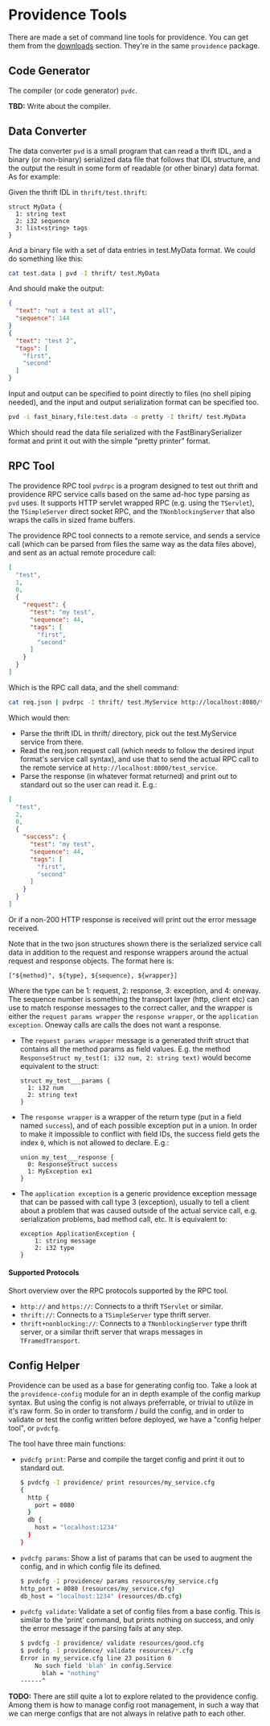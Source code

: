 Providence Tools
================

There are made a set of command line tools for providence. You can get them
from the [downloads](downloads.html) section. They're in the same `providence`
package.

## Code Generator

The compiler (or code generator) `pvdc`.

**TBD:** Write about the compiler.

## Data Converter

The data converter `pvd` is a small program that can read a thrift IDL, and a
binary (or non-binary) serialized data file that follows that IDL structure,
and the output the result in some form of readable (or other binary) data
format. As for example:

Given the thrift IDL in `thrift/test.thrift`:

```thrift
struct MyData {
  1: string text
  2: i32 sequence
  3: list<string> tags
}
```

And a binary file with a set of data entries in test.MyData format. We could
do something like this:

```sh
cat test.data | pvd -I thrift/ test.MyData
```

And should make the output:

```json
{
  "text": "not a test at all",
  "sequence": 144
}
{
  "text": "test 2",
  "tags": [
    "first",
    "second"
  ]
}
```

Input and output can be specified to point directly to files (no shell
piping needed), and the input and output serialization format can be
specified too.

```sh
pvd -i fast_binary,file:test.data -o pretty -I thrift/ test.MyData
```

Which should read the data file serialized with the FastBinarySerializer format
and print it out with the simple "pretty printer" format.

## RPC Tool

The providence RPC tool `pvdrpc` is a program designed to test out thrift and
providence RPC service calls based on the same ad-hoc type parsing as `pvd`
uses. It supports HTTP servlet wrapped RPC (e.g. using the `TServlet`), the
`TSimpleServer` direct socket RPC, and the `TNonblockingServer` that also wraps
the calls in sized frame buffers.

The providence RPC tool connects to a remote service, and sends a service call
(which can be parsed from files the same way as the data files above), and sent
as an actual remote procedure call:

```json
[
  "test",
  1,
  0,
  {
    "request": {
      "test": "my test",
      "sequence": 44,
      "tags": [
        "first",
        "second"
      ]
    }
  }
]
```

Which is the RPC call data, and the shell command:

```sh
cat req.json | pvdrpc -I thrift/ test.MyService http://localhost:8080/test_service
```

Which would then:

- Parse the thrift IDL in thrift/ directory, pick out the test.MyService service
  from there.
- Read the req.json request call (which needs to follow the desired input format's
  service call syntax), and use that to send the actual RPC call to the remote
  service at `http://localhost:8000/test_service`.
- Parse the response (in whatever format returned) and print out to standard out
  so the user can read it. E.g.:

```json
[
  "test",
  2,
  0,
  {
    "success": {
      "test": "my test",
      "sequence": 44,
      "tags": [
        "first",
        "second"
      ]
    }
  }
]
```

Or if a non-200 HTTP response is received will print out the error message
received.

Note that in the two json structures shown there is the serialized service call
data in addition to the request and response wrappers around the actual request
and response objects. The format here is:

`["${method}", ${type}, ${sequence}, ${wrapper}]`

Where the type can be 1: request, 2: response, 3: exception, and 4: oneway.
The sequence number is something the transport layer (http, client etc) can
use to match response messages to the correct caller, and the wrapper is
either the `request params wrapper` the `response wrapper`, or the
`application exception`. Oneway calls are calls the does not want a response.

- The `request params wrapper` message is a generated thrift struct that
  contains all the method params as field values. E.g. the method
  `ResponseStruct my_test(1: i32 num, 2: string text)` would become
  equivalent to the struct:

    ```thrift
    struct my_test___params {
      1: i32 num
      2: string text
    }
    ```

- The `response wrapper` is a wrapper of the return type (put in a field
  named `success`), and of each possible exception put in a union. In order
  to make it impossible to conflict with field IDs, the success field gets
  the index `0`, which is not allowed to declare. E.g.:

    ```thrift
    union my_test___response {
      0: ResponseStruct success
      1: MyException ex1
    }
    ```

- The `application exception` is a generic providence exception message that can
  be passed with call type 3 (exception), usually to tell a client about a
  problem that was caused outside of the actual service call, e.g. serialization
  problems, bad method call, etc. It is equivalent to:
  
    ```thrift
    exception ApplicationException {
        1: string message
        2: i32 type
    }
    ```

#### Supported Protocols

Short overview over the RPC protocols supported by the RPC tool.

- `http://` and `https://`: Connects to a thrift `TServlet` or similar.
- `thrift://`: Connects to a `TSimpleServer` type thrift server.
- `thrift+nonblocking://`: Connects to a `TNonblockingServer` type thrift server,
  or a similar thrift server that wraps messages in `TFramedTransport`.

## Config Helper

Providence can be used as a base for generating config too. Take a look at the
`providence-config` module for an in depth example of the config markup syntax.
But using the config is not always preferrable, or trivial to utilize in it's raw
form. So in order to transform / build the config, and in order to validate or test
the config written before deployed, we have a "config helper tool", or `pvdcfg`.

The tool have three main functions:

- `pvdcfg print`: Parse and compile the target config and print it out to standard out.

    ```sh
    $ pvdcfg -I providence/ print resources/my_service.cfg
    {
      http {
        port = 8080
      }
      db {
        host = "localhost:1234"
      }
    }
    ```

- `pvdcfg params`: Show a list of params that can be used to augment the config, and in
  which config file its defined.
  
    ```sh
    $ pvdcfg -I providence/ params resources/my_service.cfg
    http_port = 8080 (resources/my_service.cfg)
    db_host = "localhost:1234" (resources/db.cfg)
    ```

- `pvdcfg validate`: Validate a set of config files from a base config. This is similar to
  the 'print' command, but prints nothing on success, and only the error message if the parsing
  fails at any step.

    ```sh
    $ pvdcfg -I providence/ validate resources/good.cfg
    $ pvdcfg -I providence/ validate resources/*.cfg
    Error in my_service.cfg line 23 position 6
        No such field 'blah' in config.Service
          blah = "nothing"
    ------^
    ```

**TODO:** There are still quite a lot to explore related to the providence config. Among
them is how to manage config root management, in such a way that we can merge configs that
are not always in relative path to each other.
